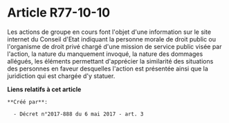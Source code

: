 # Article R77-10-10

Les actions de groupe en cours font l'objet d'une information sur le site internet du Conseil d'Etat indiquant la personne
morale de droit public ou l'organisme de droit privé chargé d'une mission de service public visée par l'action, la nature du
manquement invoqué, la nature des dommages allégués, les éléments permettant d'apprécier la similarité des situations des
personnes en faveur desquelles l'action est présentée ainsi que la juridiction qui est chargée d'y statuer.

**Liens relatifs à cet article**

	**Créé par**:

	  - Décret n°2017-888 du 6 mai 2017 - art. 3
